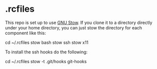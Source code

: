 # .rcfiles

This repo is set up to use [GNU Stow](https://www.gnu.org/software/stow/). If you clone it to a directory directly under your home directory, you can just stow the directory for each component like this:

  cd ~/.rcfiles
  stow bash
  stow ssh
  stow x11

To install the ssh hooks do the following:

  cd ~/.rcfiles
  stow -t .git/hooks git-hooks
